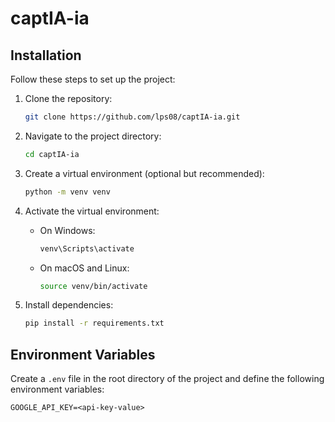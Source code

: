 # captIA-ia

## Installation

Follow these steps to set up the project:

1. Clone the repository:
    ```bash
    git clone https://github.com/lps08/captIA-ia.git
    ```

2. Navigate to the project directory:
    ```bash
    cd captIA-ia
    ```

3. Create a virtual environment (optional but recommended):
    ```bash
    python -m venv venv
    ```

4. Activate the virtual environment:
    - On Windows:
        ```bash
        venv\Scripts\activate
        ```
    - On macOS and Linux:
        ```bash
        source venv/bin/activate
        ```

5. Install dependencies:
    ```bash
    pip install -r requirements.txt
    ```

## Environment Variables

Create a `.env` file in the root directory of the project and define the following environment variables:

```plaintext
GOOGLE_API_KEY=<api-key-value>
